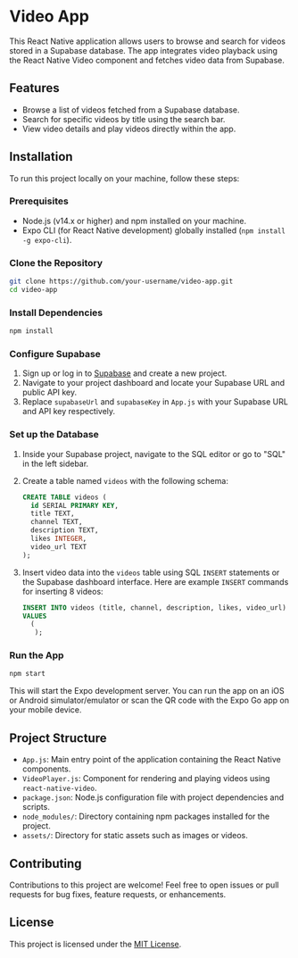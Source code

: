 # Video App

This React Native application allows users to browse and search for videos stored in a Supabase database. The app integrates video playback using the React Native Video component and fetches video data from Supabase.

## Features

- Browse a list of videos fetched from a Supabase database.
- Search for specific videos by title using the search bar.
- View video details and play videos directly within the app.

## Installation

To run this project locally on your machine, follow these steps:

### Prerequisites

- Node.js (v14.x or higher) and npm installed on your machine.
- Expo CLI (for React Native development) globally installed (`npm install -g expo-cli`).

### Clone the Repository

```bash
git clone https://github.com/your-username/video-app.git
cd video-app
```

### Install Dependencies

```bash
npm install
```

### Configure Supabase

1. Sign up or log in to [Supabase](https://supabase.io/) and create a new project.
2. Navigate to your project dashboard and locate your Supabase URL and public API key.
3. Replace `supabaseUrl` and `supabaseKey` in `App.js` with your Supabase URL and API key respectively.

### Set up the Database

1. Inside your Supabase project, navigate to the SQL editor or go to "SQL" in the left sidebar.
2. Create a table named `videos` with the following schema:

   ```sql
   CREATE TABLE videos (
     id SERIAL PRIMARY KEY,
     title TEXT,
     channel TEXT,
     description TEXT,
     likes INTEGER,
     video_url TEXT
   );
   ```

3. Insert video data into the `videos` table using SQL `INSERT` statements or the Supabase dashboard interface. Here are example `INSERT` commands for inserting 8 videos:

   ```sql
   INSERT INTO videos (title, channel, description, likes, video_url)
   VALUES
     (
      );

### Run the App

```bash
npm start
```

This will start the Expo development server. You can run the app on an iOS or Android simulator/emulator or scan the QR code with the Expo Go app on your mobile device.

## Project Structure

- `App.js`: Main entry point of the application containing the React Native components.
- `VideoPlayer.js`: Component for rendering and playing videos using `react-native-video`.
- `package.json`: Node.js configuration file with project dependencies and scripts.
- `node_modules/`: Directory containing npm packages installed for the project.
- `assets/`: Directory for static assets such as images or videos.

## Contributing

Contributions to this project are welcome! Feel free to open issues or pull requests for bug fixes, feature requests, or enhancements.

## License

This project is licensed under the [MIT License](LICENSE).

